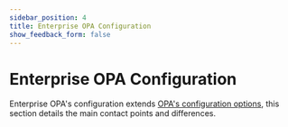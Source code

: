 ```yaml
---
sidebar_position: 4
title: Enterprise OPA Configuration
show_feedback_form: false
---
```


# Enterprise OPA Configuration

Enterprise OPA's configuration extends [OPA's configuration options](https://www.openpolicyagent.org/docs/configuration), this section details the main contact points and differences.
